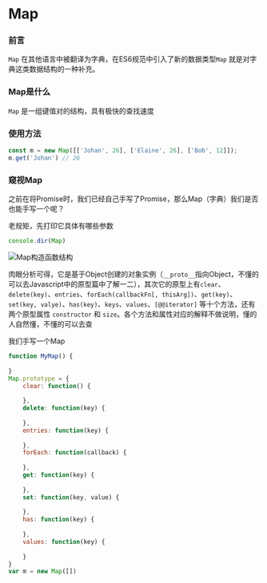 # Map

### 前言

`Map` 在其他语言中被翻译为字典，在ES6规范中引入了新的数据类型`Map` 就是对字典这类数据结构的一种补充。

### Map是什么

`Map` 是一组键值对的结构，具有极快的查找速度

### 使用方法

```javascript
const m = new Map([['Johan', 26], ['Elaine', 26], ['Bob', 12]]);
m.get('Johan') // 26
```



### 窥视Map

之前在将Promise时，我们已经自己手写了Promise，那么Map（字典）我们是否也能手写一个呢？

老规矩，先打印它具体有哪些参数

```javascript
console.dir(Map)
```

![Map构造函数结构](D:\code\project\elaine\fe\docs\.vuepress\public\images\ES6\Map构造函数结构.png)

肉眼分析可得，它是基于Object创建的对象实例（`__proto__`指向Object，不懂的可以去Javascript中的原型篇中了解一二），其次它的原型上有`clear`、`delete(key)`、`entries`、`forEach(callbackFn[, thisArg])`、`get(key)`、`set(key, valye)`、`has(key)`、`keys`、`values`、`[@@iterator]` 等十个方法，还有两个原型属性 `constructor` 和 `size`。各个方法和属性对应的解释不做说明，懂的人自然懂，不懂的可以去查

我们手写一个Map

```javascript
function MyMap() {
    
}
Map.prototype = {
    clear: function() {
        
    },
    delete: function(key) {
        
    },
    entries: function(key) {
        
    },
    forEach: function(callback) {
        
    },
    get: function(key) {
        
    },
    set: function(key, value) {
        
    },
    has: function(key) {
        
    },
    values: function(key) {
        
    }
}
var m = new Map([])
```









